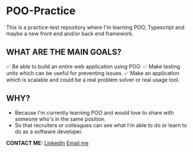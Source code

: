 # POO-Practice
This is a practice-test repository where I'm learning POO, Typescript and maybe a new front end and/or back end framework.

## WHAT ARE THE MAIN GOALS?
  ✅ Be able to build an entire web application using POO.
  ✅ Make testing units which can be useful for preventing issues.
  ✅ Make an application which is scalable and could be a real problem solver or real usage tool.


## WHY?
  - Because I'm currently learning POO and would love to share with someone who's in the same position.
  - So that recruiters or colleagues can see what I'm able to do or learn to do as a software developer.


**CONTACT ME:**
[LinkedIn](https://www.linkedin.com/in/federico-saa-4ab74b297/)
[Email me](saajamilf@gmail.com)
